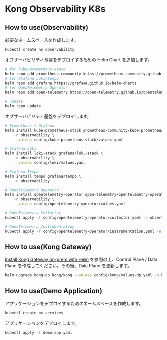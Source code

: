 # Kong Observability K8s

## How to use(Observability)

必要なネームスペースを作成します。

```sh
kubectl create ns observability
```

オブザーバビリティ基盤をデプロイするための Helm Chart を追加します。

```sh
# for kube-prometheus-stack
helm repo add prometheus-community https://prometheus-community.github.io/helm-charts
# for Grafana Loki/Tempo
helm repo add grafana https://grafana.github.io/helm-charts
# for OpenTelemetry Operator
helm repo add open-telemetry https://open-telemetry.github.io/opentelemetry-helm-charts

# update
helm repo update
```

オブザーバビリティ基盤をデプロイします。

```sh
# Prometheus + Grafana
helm install kube-prometheus-stack prometheus-community/kube-prometheus-stack \
    -n observability \
    --values config/kube-prometheus-stack/values.yaml

# Grafana Loki
helm install loki-stack grafana/loki-stack \
    -n observability \
    --values config/loki/values.yaml

# Grafana Tempo
helm install tempo grafana/tempo \
    -n observability

# OpenTelemetry Operator
helm install opentelemetry-operator open-telemetry/opentelemetry-operator \
    -n observability \
    --values config/opentelemetry-operator/values.yaml

# OpenTelemetry Collector
kubectl apply -f config/opentelemetry-operator/collector.yaml -n observability

# OpenTelemetry Instrumentation
kubectl apply -f config/opentelemetry-operator/instrumentation.yaml -n observability
```

## How to use(Kong Gateway)

[Install Kong Gateway on-prem with Helm](https://developer.konghq.com/gateway/install/kubernetes/on-prem/) を参照の上、Control Plane / Data Plane を作成してください。その後、Data Plane を更新します。

```sh
helm upgrade kong-dp kong/kong --values config/kong/values-dp.yaml -n kong
```

## How to use(Demo Application)

アプリケーションをデプロイするためのネームスペースを作成します。

```sh
kubectl create ns services
```

アプリケーションをデプロイします。

```sh
kubectl apply -f demo-app.yaml
```
